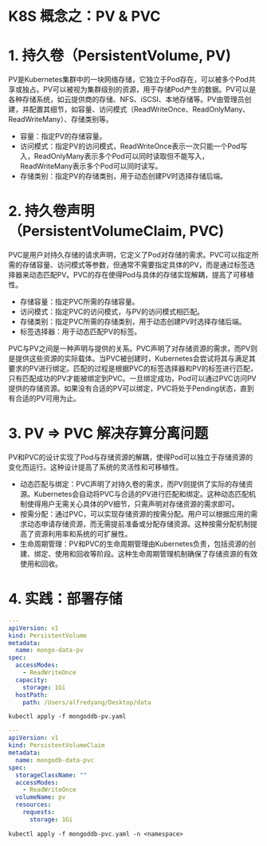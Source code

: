 # K8S 概念之：PV & PVC

# 1. 持久卷（PersistentVolume, PV)

PV是Kubernetes集群中的一块网络存储，它独立于Pod存在，可以被多个Pod共享或独占。PV可以被视为集群级别的资源，用于存储Pod产生的数据。PV可以是各种存储系统，如云提供商的存储、NFS、iSCSI、本地存储等。PV由管理员创建，并配置其细节，如容量、访问模式（ReadWriteOnce、ReadOnlyMany、ReadWriteMany）、存储类别等。

- 容量：指定PV的存储容量。
- 访问模式：指定PV的访问模式，ReadWriteOnce表示一次只能一个Pod写入，ReadOnlyMany表示多个Pod可以同时读取但不能写入，ReadWriteMany表示多个Pod可以同时读写。
- 存储类别：指定PV的存储类别，用于动态创建PV时选择存储后端。


# 2. 持久卷声明（PersistentVolumeClaim, PVC)

PVC是用户对持久存储的请求声明，它定义了Pod对存储的需求。PVC可以指定所需的存储容量、访问模式等参数，但通常不需要指定具体的PV，而是通过标签选择器来动态匹配PV。PVC的存在使得Pod与具体的存储实现解耦，提高了可移植性。

- 存储容量：指定PVC所需的存储容量。
- 访问模式：指定PVC的访问模式，与PV的访问模式相匹配。
- 存储类别：指定PVC所需的存储类别，用于动态创建PV时选择存储后端。
- 标签选择器：用于动态匹配PV的标签。

PVC与PV之间是一种声明与提供的关系。PVC声明了对存储资源的需求，而PV则是提供这些资源的实际载体。当PVC被创建时，Kubernetes会尝试将其与满足其要求的PV进行绑定。匹配的过程是根据PVC的标签选择器和PV的标签进行匹配，只有匹配成功的PV才能被绑定到PVC。一旦绑定成功，Pod可以通过PVC访问PV提供的存储资源。如果没有合适的PV可以绑定，PVC将处于Pending状态，直到有合适的PV可用为止。

# 3. PV => PVC 解决存算分离问题

PV和PVC的设计实现了Pod与存储资源的解耦，使得Pod可以独立于存储资源的变化而运行。这种设计提高了系统的灵活性和可移植性。

- 动态匹配与绑定：PVC声明了对持久卷的需求，而PV则提供了实际的存储资源。Kubernetes会自动将PVC与合适的PV进行匹配和绑定。这种动态匹配机制使得用户无需关心具体的PV细节，只需声明对存储资源的需求即可。
- 按需分配：通过PVC，可以实现存储资源的按需分配。用户可以根据应用的需求动态申请存储资源，而无需提前准备或分配存储资源。这种按需分配机制提高了资源利用率和系统的可扩展性。
- 生命周期管理：PV和PVC的生命周期管理由Kubernetes负责，包括资源的创建、绑定、使用和回收等阶段。这种生命周期管理机制确保了存储资源的有效使用和回收。

# 4. 实践：部署存储

```Yaml mongodb-pv.yaml
---
apiVersion: v1
kind: PersistentVolume
metadata:
  name: mongo-data-pv
spec:
  accessModes:
    - ReadWriteOnce
  capacity:
    storage: 1Gi
  hostPath:
    path: /Users/alfredyang/Desktop/data
```

```Shell
kubectl apply -f mongoddb-pv.yaml
```

```Yaml mongodb-pvc.yaml
---
apiVersion: v1
kind: PersistentVolumeClaim
metadata:
  name: mongodb-data-pvc 
spec:
  storageClassName: ""
  accessModes:
    - ReadWriteOnce 
  volumeName: pv
  resources:
    requests:
      storage: 1Gi
```

```Shell
kubectl apply -f mongoddb-pvc.yaml -n <namespace>
```
